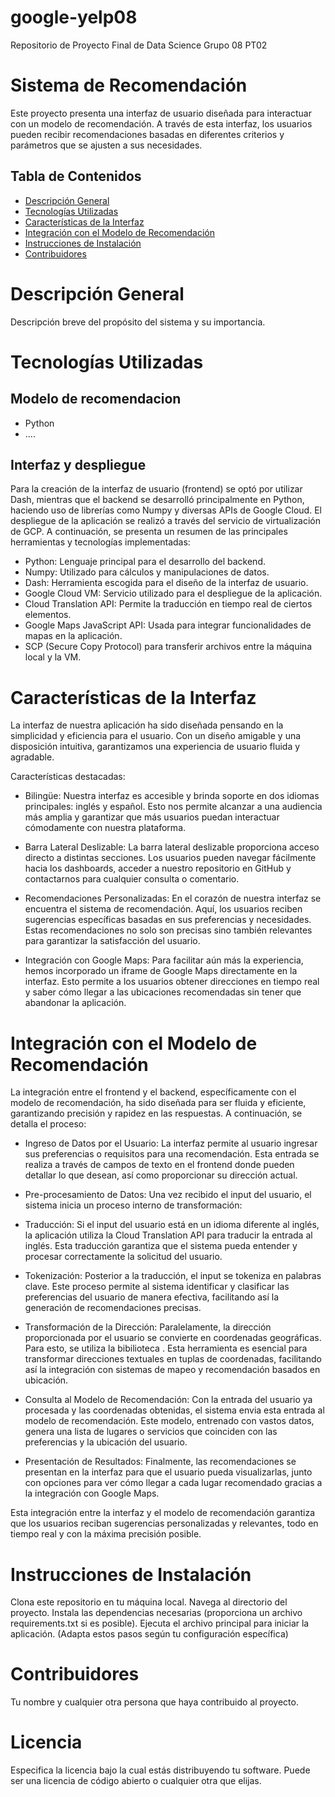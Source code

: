 # google-yelp08
Repositorio de Proyecto Final de Data Science Grupo 08 PT02

# Sistema de Recomendación

Este proyecto presenta una interfaz de usuario diseñada para interactuar con un modelo de recomendación. A través de esta interfaz, los usuarios pueden recibir recomendaciones basadas en diferentes criterios y parámetros que se ajusten a sus necesidades.

## Tabla de Contenidos
- [Descripción General](#descripción-general)
- [Tecnologías Utilizadas](#tecnologías-utilizadas)
- [Características de la Interfaz](#características-de-la-interfaz)
- [Integración con el Modelo de Recomendación](#integración-con-el-modelo-de-recomendación)
- [Instrucciones de Instalación](#instrucciones-de-instalación) 
- [Contribuidores](#contribuidores)

# Descripción General

Descripción breve del propósito del sistema y su importancia.

# Tecnologías Utilizadas

## Modelo de recomendacion
- Python
- ....

## Interfaz y despliegue

Para la creación de la interfaz de usuario (frontend) se optó por utilizar Dash, mientras que el backend se desarrolló principalmente en Python, haciendo uso de librerías como Numpy y diversas APIs de Google Cloud. El despliegue de la aplicación se realizó a través del servicio de virtualización de GCP. A continuación, se presenta un resumen de las principales herramientas y tecnologías implementadas:

- Python: Lenguaje principal para el desarrollo del backend.
- Numpy: Utilizado para cálculos y manipulaciones de datos.
- Dash: Herramienta escogida para el diseño de la interfaz de usuario.
- Google Cloud VM: Servicio utilizado para el despliegue de la aplicación.
- Cloud Translation API: Permite la traducción en tiempo real de ciertos elementos.
- Google Maps JavaScript API: Usada para integrar funcionalidades de mapas en la aplicación.
- SCP (Secure Copy Protocol) para transferir archivos entre la máquina local y la VM.


# Características de la Interfaz

La interfaz de nuestra aplicación ha sido diseñada pensando en la simplicidad y eficiencia para el usuario. Con un diseño amigable y una disposición intuitiva, garantizamos una experiencia de usuario fluida y agradable.

Características destacadas:

- Bilingüe: Nuestra interfaz es accesible y brinda soporte en dos idiomas principales: inglés y español. Esto nos permite alcanzar a una audiencia más amplia y garantizar que más usuarios puedan interactuar cómodamente con nuestra plataforma.

- Barra Lateral Deslizable: La barra lateral deslizable proporciona acceso directo a distintas secciones. Los usuarios pueden navegar fácilmente hacia los dashboards, acceder a nuestro repositorio en GitHub y contactarnos para cualquier consulta o comentario.

- Recomendaciones Personalizadas: En el corazón de nuestra interfaz se encuentra el sistema de recomendación. Aquí, los usuarios reciben sugerencias específicas basadas en sus preferencias y necesidades. Estas recomendaciones no solo son precisas sino también relevantes para garantizar la satisfacción del usuario.

- Integración con Google Maps: Para facilitar aún más la experiencia, hemos incorporado un iframe de Google Maps directamente en la interfaz. Esto permite a los usuarios obtener direcciones en tiempo real y saber cómo llegar a las ubicaciones recomendadas sin tener que abandonar la aplicación.

# Integración con el Modelo de Recomendación

La integración entre el frontend y el backend, específicamente con el modelo de recomendación, ha sido diseñada para ser fluida y eficiente, garantizando precisión y rapidez en las respuestas. A continuación, se detalla el proceso:

- Ingreso de Datos por el Usuario: La interfaz permite al usuario ingresar sus preferencias o requisitos para una recomendación. Esta entrada se realiza a través de campos de texto en el frontend donde pueden detallar lo que desean, así como proporcionar su dirección actual.

- Pre-procesamiento de Datos: Una vez recibido el input del usuario, el sistema inicia un proceso interno de transformación:

- Traducción: Si el input del usuario está en un idioma diferente al inglés, la aplicación utiliza la Cloud Translation API para traducir la entrada al inglés. Esta traducción garantiza que el sistema pueda entender y procesar correctamente la solicitud del usuario.

- Tokenización: Posterior a la traducción, el input se tokeniza en palabras clave. Este proceso permite al sistema identificar y clasificar las preferencias del usuario de manera efectiva, facilitando así la generación de recomendaciones precisas.

- Transformación de la Dirección: Paralelamente, la dirección proporcionada por el usuario se convierte en coordenadas geográficas. Para esto, se utiliza la bibilioteca . Esta herramienta es esencial para transformar direcciones textuales en tuplas de coordenadas, facilitando así la integración con sistemas de mapeo y recomendación basados en ubicación.

- Consulta al Modelo de Recomendación: Con la entrada del usuario ya procesada y las coordenadas obtenidas, el sistema envia esta entrada al modelo de recomendación. Este modelo, entrenado con vastos datos, genera una lista de lugares o servicios que coinciden con las preferencias y la ubicación del usuario.

- Presentación de Resultados: Finalmente, las recomendaciones se presentan en la interfaz para que el usuario pueda visualizarlas, junto con opciones para ver cómo llegar a cada lugar recomendado gracias a la integración con Google Maps.

Esta integración entre la interfaz y el modelo de recomendación garantiza que los usuarios reciban sugerencias personalizadas y relevantes, todo en tiempo real y con la máxima precisión posible.

# Instrucciones de Instalación

Clona este repositorio en tu máquina local.
Navega al directorio del proyecto.
Instala las dependencias necesarias (proporciona un archivo requirements.txt si es posible).
Ejecuta el archivo principal para iniciar la aplicación.
(Adapta estos pasos según tu configuración específica)

# Contribuidores

Tu nombre y cualquier otra persona que haya contribuido al proyecto.

# Licencia

Especifica la licencia bajo la cual estás distribuyendo tu software. Puede ser una licencia de código abierto o cualquier otra que elijas.

